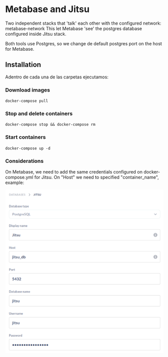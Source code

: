 # Metabase and Jitsu

Two independent stacks that 'talk' each other with the configured network: metabase-network
This let Metabase 'see' the postgres database configured inside Jitsu stack.

Both tools use Postgres, so we change de default postgres port on the host for Metabase.

## Installation
Adentro de cada una de las carpetas ejecutamos:

### Download images
```
docker-compose pull
```

### Stop and delete containers
```
docker-compose stop && docker-compose rm
```

### Start containers
```
docker-compose up -d
```

### Considerations

On Metabase, we need to add the same credentials configured on docker-compose.yml for Jitsu. On "Host" we need to specified "container_name", example:

![ScreenShot](./screenshot.png)